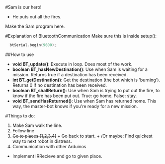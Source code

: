 #Sam is our hero!
- He puts out all the fires.


Make the Sam program here.

#Explanation of BluetoothCommunication
Make sure this is inside setup():
```c++
  btSerial.begin(9600);
```

##How to use
- **void BT_update()**: Execute in loop. Does most of the work.
- **boolean BT_hasNewDestination()**: Use when Sam is waiting for a mission. Returns true if a destination has been received.
- **int BT_getDestination()**: Get the destination (the bot which is 'burning'). Returns 0 if no destination has been received.
- **boolean BT_shallReturn()**: Use when Sam is trying to put out the fire, to know if the fire has been put out. True: go home. False: stay.
- **void BT_sendHasReturned()**: Use when Sam has returned home. This way, the master-bot knows if you're ready for a new mission.

#Things to do:
1. Make Sam walk the line.
  1. ~~Follow line~~
  2. ~~Go to places [1,2,3,4]~~
    + Go back to start.
    + /Or maybe: Find quickest way to next robot in distress.
2. Communication with other Arduinos
  + Implement IRRecieve and go to given place.
